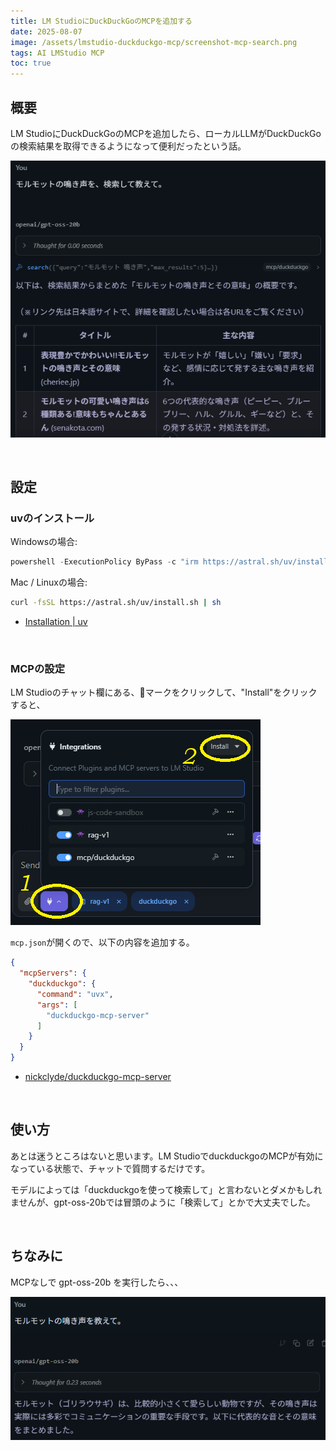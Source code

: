 ```yaml
---
title: LM StudioにDuckDuckGoのMCPを追加する
date: 2025-08-07
image: /assets/lmstudio-duckduckgo-mcp/screenshot-mcp-search.png
tags: AI LMStudio MCP
toc: true
---
```



## 概要

LM StudioにDuckDuckGoのMCPを追加したら、ローカルLLMがDuckDuckGoの検索結果を取得できるようになって便利だったという話。

![image](/assets/lmstudio-duckduckgo-mcp/screenshot-mcp-search.png)

<br>

## 設定

### uvのインストール

Windowsの場合:

```powershell
powershell -ExecutionPolicy ByPass -c "irm https://astral.sh/uv/install.ps1 | iex"
```

Mac / Linuxの場合:

```sh
curl -fsSL https://astral.sh/uv/install.sh | sh
```

- [Installation \| uv](https://docs.astral.sh/uv/getting-started/installation/)

<br>

### MCPの設定

LM Studioのチャット欄にある、🔌マークをクリックして、"Install"をクリックすると、

![image](/assets/lmstudio-duckduckgo-mcp/screenshot-mcp-config.png)

`mcp.json`が開くので、以下の内容を追加する。

```json
{
  "mcpServers": {
    "duckduckgo": {
      "command": "uvx",
      "args": [
        "duckduckgo-mcp-server"
      ]
    }
  }
}
```

- [nickclyde/duckduckgo-mcp-server](https://github.com/nickclyde/duckduckgo-mcp-server)

<br>

## 使い方

あとは迷うところはないと思います。LM StudioでduckduckgoのMCPが有効になっている状態で、チャットで質問するだけです。

モデルによっては「duckduckgoを使って検索して」と言わないとダメかもしれませんが、gpt-oss-20bでは冒頭のように「検索して」とかで大丈夫でした。

<br>

## ちなみに

MCPなしで gpt-oss-20b を実行したら、、、

![image](/assets/lmstudio-duckduckgo-mcp/screenshot-gorilla-rabbit.png)
